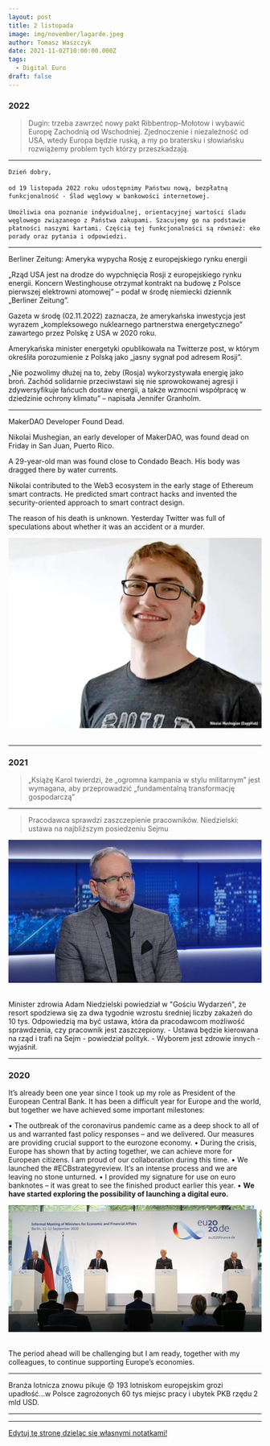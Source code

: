 ```yaml
---
layout: post
title: 2 listopada
image: img/november/lagarde.jpeg
author: Tomasz Waszczyk
date: 2021-11-02T10:00:00.000Z
tags:
  - Digital Euro
draft: false
---
```


### 2022

> Dugin: trzeba zawrzeć nowy pakt Ribbentrop-Mołotow i wybawić Europę Zachodnią od Wschodniej. Zjednoczenie i niezależność od USA, wtedy Europa będzie ruską, a my po bratersku i słowiańsku rozwiążemy problem tych którzy przeszkadzają.

---

```
Dzień dobry,

od 19 listopada 2022 roku udostępnimy Państwu nową, bezpłatną funkcjonalność - Ślad węglowy w bankowości internetowej.

Umożliwia ona poznanie indywidualnej, orientacyjnej wartości śladu węglowego związanego z Państwa zakupami. Szacujemy go na podstawie płatności naszymi kartami. Częścią tej funkcjonalności są również: eko porady oraz pytania i odpowiedzi.
```

---

Berliner Zeitung: Ameryka wypycha Rosję z europejskiego rynku energii

„Rząd USA jest na drodze do wypchnięcia Rosji z europejskiego rynku energii. Koncern Westinghouse otrzymał kontrakt na budowę z Polsce pierwszej elektrowni atomowej” – podał w środę niemiecki dziennik „Berliner Zeitung”.

Gazeta w środę (02.11.2022) zaznacza, że amerykańska inwestycja jest wyrazem „kompleksowego nuklearnego partnerstwa energetycznego” zawartego przez Polskę z USA w 2020 roku.

Amerykańska minister energetyki opublikowała na Twitterze post, w którym określiła porozumienie z Polską jako „jasny sygnał pod adresem Rosji”.

„Nie pozwolimy dłużej na to, żeby (Rosja) wykorzystywała energię jako broń. Zachód solidarnie przeciwstawi się nie sprowokowanej agresji i zdywersyfikuje łańcuch dostaw energii, a także wzmocni współpracę w dziedzinie ochrony klimatu” – napisała Jennifer Granholm.

---

MakerDAO Developer Found Dead.

Nikolai Mushegian, an early developer of MakerDAO, was found dead on Friday in San Juan, Puerto Rico.

A 29-year-old man was found close to Condado Beach. His body was dragged there by water currents.

Nikolai contributed to the Web3 ecosystem in the early stage of Ethereum smart contracts. He predicted smart contract hacks and invented the security-oriented approach to smart contract design.

The reason of his death is unknown. Yesterday Twitter was full of speculations about whether it was an accident or a murder.

<img src="./img/november/nikolai.jpeg"><br><br>

---

### 2021

> „Książę Karol twierdzi, że „ogromna kampania w stylu militarnym” jest wymagana, aby przeprowadzić „fundamentalną transformację gospodarczą”

---

> Pracodawca sprawdzi zaszczepienie pracowników. Niedzielski: ustawa na najbliższym posiedzeniu Sejmu

<img src="./img/november/niedzielski.jpg"><br><br>

Minister zdrowia Adam Niedzielski powiedział w "Gościu Wydarzeń", że resort spodziewa się za dwa tygodnie wzrostu średniej liczby zakażeń do 10 tys. Odpowiedzią ma być ustawa, która da pracodawcom możliwość sprawdzenia, czy pracownik jest zaszczepiony. - Ustawa będzie kierowana na rząd i trafi na Sejm - powiedział polityk. - Wyborem jest zdrowie innych - wyjaśnił.

---

### 2020

It’s already been one year since I took up my role as President of the European Central Bank. It has been a difficult year for Europe and the world, but together we have achieved some important milestones:

• The outbreak of the coronavirus pandemic came as a deep shock to all of us and warranted fast policy responses – and we delivered. Our measures are providing crucial support to the eurozone economy.
• During the crisis, Europe has shown that by acting together, we can achieve more for European citizens. I am proud of our collaboration during this time.
• We launched the #ECBstrategyreview. It’s an intense process and we are leaving no stone unturned.
• I provided my signature for use on euro banknotes – it was great to see the finished product earlier this year.
• __We have started exploring the possibility of launching a digital euro.__

<img src="./img/november/lagarde.jpeg"><br><br>

The period ahead will be challenging but I am ready, together with my colleagues, to continue supporting Europe’s economies.

---

Branża lotnicza znowu pikuje 😟 193 lotniskom europejskim grozi upadłość...w Polsce zagrożonych 60 tys miejsc pracy i ubytek PKB rzędu 2 mld USD.

---

---

<a href="https://github.com/TomaszWaszczyk/historia.waszczyk.com/edit/master/src/content/november-2.md" target="_blank">Edytuj tę stronę dzieląc się własnymi notatkami!</a>
